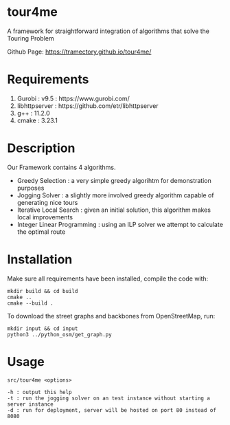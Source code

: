 # tour4me
A framework for straightforward integration of algorithms that solve the Touring Problem


Github Page: https://tramectory.github.io/tour4me/
# Requirements
<ol>
<li>Gurobi : v9.5 : https://www.gurobi.com/</li>
<li>libhttpserver : https://github.com/etr/libhttpserver</li>
<li>g++ : 11.2.0</li>
<li>cmake : 3.23.1</li>
</ol>

# Description
Our Framework contains 4 algorithms.
* Greedy Selection : a very simple greedy algorihtm for demonstration purposes
* Jogging Solver : a slightly more involved greedy algorithm capable of generating nice tours
* Iterative Local Search : given an initial solution, this algorithm makes local improvements
* Integer Linear Programming : using an ILP solver we attempt to calculate the optimal route


# Installation
Make sure all requirements have been installed, compile the code with: 

    mkdir build && cd build
    cmake ..
    cmake --build .
    
To download the street graphs and backbones from OpenStreetMap, run:
    
    mkdir input && cd input
    python3 ../python_osm/get_graph.py
    
# Usage

    src/tour4me <options>
    
    -h : output this help
    -t : run the jogging solver on an test instance without starting a server instance
    -d : run for deployment, server will be hosted on port 80 instead of 8080
